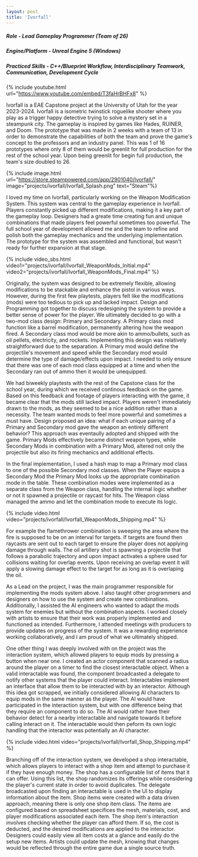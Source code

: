 ```yaml
---
layout: post
title: 'Ivorfall'
---
```


##### Role - Lead Gameplay Programmer (Team of 26)
##### Engine/Platform - Unreal Engine 5 (Windows)
##### Practiced Skills - C++/Blueprint Workflow, Interdisciplinary Teamwork, Communication, Development Cycle

{% include youtube.html url="https://www.youtube.com/embed/T3faHrBHFx8" %}

Ivorfall is a EAE Capstone project at the University of Utah for the year 2023-2024. Ivorfall is a isometric twinstick roguelike shooter where you play as a trigger happy detective trying to solve a mystery set in a steampunk city. The gameplay is inspired by games like Hades, RUINER, and Doom. The prototype that was made in 2 weeks with a team of 13 in order to demonstrate the capabilities of both the team and prove the game's concept to the professors and an industry panel. This was 1 of 16 prototypes where only 8 of them would be greenlit for full production for the rest of the school year. Upon being greenlit for begin full production, the team's size doubled to 26.

{% include image.html url="https://store.steampowered.com/app/2901040/Ivorfall/" image="projects/ivorfall/Ivorfall_Splash.png" text="Steam"%}

I loved my time on Ivorfall, particularly working on the Weapon Modification System. This system was central to the gameplay experience in Ivorfall. Players constantly picked up different modifications, making it a key part of the gameplay loop. Designers had a greate time creating fun and unique combinations that made players feel powerful sometimes too powerful. The full school year of development allowed me and the team to refine and polish both the gameplay mechanics and the underlying implementation. The prototype for the system was assembled and functional, but wasn't ready for further expansion at that stage.

{% include video_sbs.html video1="projects/ivorfall/Ivorfall_WeaponMods_Initial.mp4" video2="projects/ivorfall/Ivorfall_WeaponMods_Final.mp4" %}

Originally, the system was designed to be extremely flexible, allowing modifications to be stackable and enhance the pistol in various ways. However, during the first few playtests, players felt like the modifications (mods) were too tedious to pick up and lacked impact. Design and Programming got together to discuss redesigning the system to provide a better sense of power for the player. We ultimately decided to go with a two-mod class design: Primary and Secondary. A Primary class mod function like a barrel modification, permanently altering how the weapon fired. A Secondary class mod would be more akin to ammo/bullets, such as oil pellets, electricity, and rockets. Implementing this design was relatively straightforward due to the separation. A Primary mod would define the projectile's movement and speed while the Secondary mod would determine the type of damage/effects upon impact. I needed to only ensure that there was one of each mod class equipped at a time and when the Secondary ran out of ammo then it would be unequipped.

We had biweekly playtests with the rest of the Capstone class for the school year, during which we received continous feedback on the game. Based on this feedback and footage of players interacting with the game, it became clear that the mods still lacked impact. Players weren't immediately drawn to the mods, as they seemed to be a nice addition rather than a necessity. The team wanted mods to feel more powerful and sometimes a must have. Design proposed an idea: what if each unique pairing of a Primary and Secondary mod gave the weapon an entirely different behavior? This approach was eventaully adopted and shipped with the game. Primary Mods effectively became distinct weapon types, while Secondary Mods in combination with a Primary Mod, altered not only the projectile but also its firing mechanics and additional effects.

In the final implementation, I used a hash map to map a Primary mod class to one of the possible Secondary mod classes. When the Player equips a Secondary Mod
the Primary Mod looks up the appropriate combination mode in the table. These combination modes were implemented as a separate class from the Weapon class, handling the internal logic whether or not it spawned a projectile or raycast for hits. The Weapon class managed the ammo and let the combination mode to execute its logic.

{% include video.html video="projects/ivorfall/Ivorfall_WeaponMods_Shipping.mp4" %}

For example the flamethrower combination is sweeping the area where the fire is supposed to be on an interval for targets. If targets are found then raycasts are sent out to each target to ensure the player does not applying damage through walls. The oil artillery shot is spawning a projectile that follows a parabolic trajectory and upon impact activates a sphere used for collisions waiting for overlap events. Upon receiving an overlap event it will apply a slowing damage effect to the target for as long as it is overlaping the oil.

As a Lead on the project, I was the main programmer responsible for implementing the mods system above. I also taught other programmers and designers on how to use the system and create new combinations. Additionally, I assisted the AI engineers who wanted to adapt the mods system for enemies but without the combination aspects. I worked closely with artists to ensure that their work was properly implemented and functioned as  intended. Furthermore, I attended meetings with producers to provide updates on progress of the system. It was a rewarding experience working collaboratively, and I am proud of what we ultimately shipped.

One other thing I was deeply involved with on the project was the interaction system, which allowed players to equip mods by pressing a button when near one. I created an actor component that scanned a radius around the player on a timer to find the closest interactable object. When a valid interactable was found, the component broadcasted a delegate to notify other systems that the player could interact. Interactables implement an interface that allow them to be interacted with by an interactor. Although this idea got scrapped, we initially considered allowing AI characters to equip mods in the same manner as the player. The AI would have participated in the interaction system, but with one difference being that they require an component to do so. The AI would rather have their behavior detect for a nearby interactable and navigate towards it before calling interact on it. The interactable would then peform its own logic handling that the interactor was potentially an AI character.

{% include video.html video="projects/ivorfall/Ivorfall_Shop_Shipping.mp4" %}

Branching off of the interaction system, we developed a shop interactable, which allows players to interact with a shop item and attempt to purchase it if they have enough money. The shop has a configurable list of items that it can offer. Using this list, the shop randomizes its offerings while considering the player's current state in order to avoid duplicates. The delegate broadcasted upon finding an interactable is used in the UI to display information about the item. Shop items were created with a data driven approach, meaning there is only one shop item class. The items are configured based on spreadsheet specifices the mesh, materials, cost, and player modifications associated each item. The shop item's interaction involves checking whether the player can afford them. If so, the cost is deducted, and the desired modifications are applied to the interactor. Designers could easily view all item costs at a glance and easily do the setup new items. Artists could update the mesh, knowing that changes would be reflected through the entire game due a single source truth.